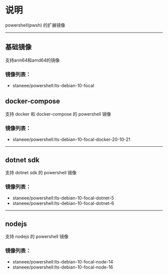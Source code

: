 # 说明
powershell(pwsh) 的扩展镜像

---

## 基础镜像
支持arm64和amd64的镜像

### 镜像列表：
- staneee/powershell:lts-debian-10-focal

## docker-compose
支持 docker 和 docker-compose 的 powershell 镜像

### 镜像列表：
- staneee/powershell:lts-debian-10-focal-docker-20-10-21
---

## dotnet sdk

支持 dotnet sdk 的 powershell 镜像

### 镜像列表：
- staneee/powershell:lts-debian-10-focal-dotnet-5
- staneee/powershell:lts-debian-10-focal-dotnet-6

---

## nodejs

支持 nodejs  的 powershell 镜像

### 镜像列表：
- staneee/powershell:lts-debian-10-focal-node-14
- staneee/powershell:lts-debian-10-focal-node-16

